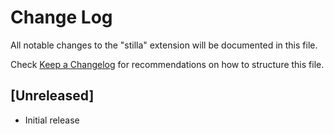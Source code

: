 # Change Log

All notable changes to the "stilla" extension will be documented in this file.

Check [Keep a Changelog](http://keepachangelog.com/) for recommendations on how to structure this file.

## [Unreleased]

- Initial release
